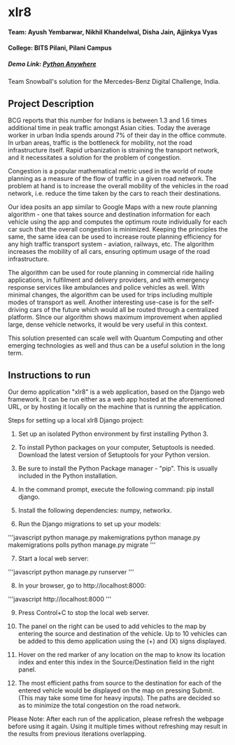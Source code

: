 # xlr8

#### Team: Ayush Yembarwar, Nikhil Khandelwal, Disha Jain, Ajjinkya Vyas
#### College: BITS Pilani, Pilani Campus

##### Demo Link: [Python Anywhere](xlr8.pythonanywhere.com)

Team Snowball's solution for the Mercedes-Benz Digital Challenge, India.

## Project Description

BCG reports that this number for Indians is between 1.3 and 1.6 times additional time in peak traffic amongst Asian cities. Today the average worker in urban India spends around 7% of their day in the office commute. In urban areas, traffic is the bottleneck for mobility, not the road infrastructure itself. Rapid urbanization is straining the transport network, and it necessitates a solution for the problem of congestion.

Congestion is a popular mathematical metric used in the world of route planning as a measure of the flow of traffic in a given road network. The problem at hand is to increase the overall mobility of the vehicles in the road network, i.e. reduce the time taken by the cars to reach their destinations.

Our idea posits an app similar to Google Maps with a new route planning algorithm - one that takes source and destination information for each vehicle using the app and computes the optimum route individually for each car such that the overall congestion is minimized. Keeping the principles the same, the same idea can be used to increase route planning efficiency for any high traffic transport system - aviation, railways, etc. The algorithm increases the mobility of all cars, ensuring optimum usage of the road infrastructure.

The algorithm can be used for route planning in commercial ride hailing applications, in fulfilment and delivery providers, and with emergency response services like ambulances and police vehicles as well. With minimal changes, the algorithm can be used for trips including multiple modes of transport as well. Another interesting use-case is for the self-driving cars of the future which would all be routed through a centralized platform. SInce our algorithm shows maximum improvement when applied large, dense vehicle networks, it would be very useful in this context.

This solution presented can scale well with Quantum Computing and other emerging technologies as well and thus can be a useful solution in the long term.


## Instructions to run

Our demo application "xlr8" is a web application, based on the Django web framework. It can be run either as a web app hosted at the aforementioned URL, or by hosting it locally on the machine that is running the application.

Steps for setting up a local xlr8 Django project:

1) Set up an isolated Python environment by first installing Python 3.

2) To install Python packages on your computer, Setuptools is needed. Download the latest version of Setuptools for your Python version.

3) Be sure to install the Python Package manager - "pip". This is usually included in the Python installation.

4) In the command prompt, execute the following command: pip install django.

5) Install the following dependencies: numpy, networkx.

6) Run the Django migrations to set up your models:

'''javascript
python manage.py makemigrations
python manage.py makemigrations polls
python manage.py migrate
'''

7) Start a local web server:

'''javascript
python manage.py runserver
'''

8) In your browser, go to http://localhost:8000:

'''javascript
http://localhost:8000
'''

9) Press Control+C to stop the local web server.

10) The panel on the right can be used to add vehicles to the map by entering the source and destination of the vehicle. Up to 10 vehicles can be added to this demo application using the (+) and (X) signs displayed.

11) Hover on the red marker of any location on the map to know its location index and enter this index in the Source/Destination field in the right panel.

12) The most efficient paths from source to the destination for each of the entered vehicle would be displayed on the map on pressing Submit. (This may take some time for heavy inputs). The paths are decided so as to minimize the total congestion on the road network.

Please Note: After each run of the application, please refresh the webpage before using it again. Using it multiple times without refreshing may result in the results from previous iterations overlapping.
